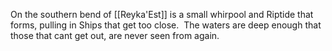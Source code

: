 On the southern bend of [[Reyka'Est]] is a small whirpool and Riptide that forms, pulling in Ships that get too close.  The waters are deep enough that those that cant get out, are never seen from again.